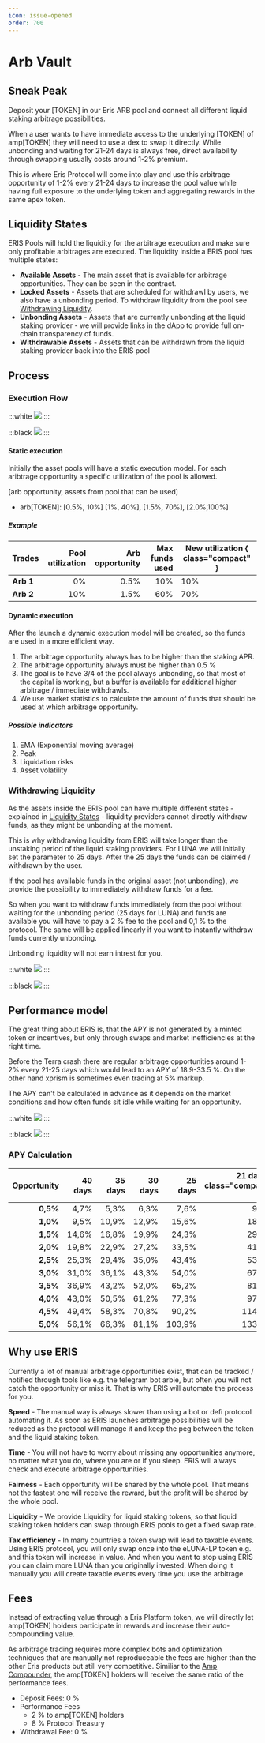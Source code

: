 ```yaml
---
icon: issue-opened
order: 700
---
```


# Arb Vault

## Sneak Peak

Deposit your [TOKEN] in our Eris ARB pool and connect all different liquid staking arbitrage possibilities.

When a user wants to have immediate access to the underlying [TOKEN] of amp[TOKEN] they will need to use a dex to swap it directly.
While unbonding and waiting for 21-24 days is always free, direct availability through swapping usually costs around 1-2% premium.

This is where Eris Protocol will come into play and use this arbitrage opportunity of 1-2% every 21-24 days to increase the pool value while having full exposure to the underlying token and aggregating rewards in the same apex token.

## Liquidity States

ERIS Pools will hold the liquidity for the arbitrage execution and make sure only profitable arbitrages are executed.
The liquidity inside a ERIS pool has multiple states:

- **Available Assets** - The main asset that is available for arbitrage opportunities. They can be seen in the contract.
- **Locked Assets** - Assets that are scheduled for withdrawl by users, we also have a unbonding period. To withdraw liquidity from the pool see [Withdrawing Liquidity](#withdrawing-liquidity).
- **Unbonding Assets** - Assets that are currently unbonding at the liquid staking provider - we will provide links in the dApp to provide full on-chain transparency of funds.
- **Withdrawable Assets** - Assets that can be withdrawn from the liquid staking provider back into the ERIS pool

## Process

### Execution Flow

:::white
![](2022-09-19-12-49-15.png)
:::

:::black
![](2022-09-19-12-49-39.png)
:::

#### Static execution

Initially the asset pools will have a static execution model. For each aribtrage opportunity a specific utilization of the pool is allowed.

[arb opportunity, assets from pool that can be used]

- arb[TOKEN]: [0.5%, 10%] [1%, 40%], [1.5%, 70%], [2.0%,100%]

##### Example

| Trades    | **Pool utilization** | **Arb opportunity** | **Max funds used** | **New utilization** { class="compact" } |
| :-------- | -------------------: | ------------------: | -----------------: | --------------------------------------- |
| **Arb 1** |                   0% |                0.5% |                10% | 10%                                     |
| **Arb 2** |                  10% |                1.5% |                60% | 70%                                     |

#### Dynamic execution

After the launch a dynamic execution model will be created, so the funds are used in a more efficient way.

1. The arbitrage opportunity always has to be higher than the staking APR.
2. The arbitrage opportunity always must be higher than 0.5 %
3. The goal is to have 3/4 of the pool always unbonding, so that most of the capital is working, but a buffer is available for additional higher arbitrage / immediate withdrawls.
4. We use market statistics to calculate the amount of funds that should be used at which arbitrage opportunity.

##### Possible indicators

1. EMA (Exponential moving average)
2. Peak
3. Liquidation risks
4. Asset volatility

### Withdrawing Liquidity

As the assets inside the ERIS pool can have multiple different states - explained in [Liquidity States](#liquidity-states) - liquidity providers cannot directly withdraw funds, as they might be unbonding at the moment.

This is why withdrawing liquidity from ERIS will take longer than the unstaking period of the liquid staking providers. For LUNA we will initially set the parameter to 25 days. After the 25 days the funds can be claimed / withdrawn by the user.

If the pool has available funds in the original asset (not unbonding), we provide the possibility to immediately withdraw funds for a fee.

So when you want to withdraw funds immediately from the pool without waiting for the unbonding period (25 days for LUNA) and funds are available you will have to pay a 2 % fee to the pool and 0,1 % to the protocol. The same will be applied linearly if you want to instantly withdraw funds currently unbonding.

Unbonding liquidity will not earn intrest for you.

:::white
![](2022-09-19-13-37-42.png)
:::

:::black
![](2022-09-19-13-37-25.png)
:::

## Performance model

The great thing about ERIS is, that the APY is not generated by a minted token or incentives, but only through swaps and market inefficiencies at the right time.

Before the Terra crash there are regular arbitrage opportunities around 1-2% every 21-25 days which would lead to an APY of 18.9-33.5 %. On the other hand xprism is sometimes even trading at 5% markup.

The APY can't be calculated in advance as it depends on the market conditions and how often funds sit idle while waiting for an opportunity.

:::white
![](2022-09-19-13-33-33.png)
:::

:::black
![](2022-09-19-13-33-55.png)
:::

### APY Calculation

| **Opportunity** | **40 days** | **35 days** | **30 days** | **25 days** | **21 days** { class="compact" } |
| --------------: | ----------: | ----------: | ----------: | ----------: | ------------------------------: |
|        **0,5%** |        4,7% |        5,3% |        6,3% |        7,6% |                            9,1% |
|        **1,0%** |        9,5% |       10,9% |       12,9% |       15,6% |                           18,9% |
|        **1,5%** |       14,6% |       16,8% |       19,9% |       24,3% |                           29,5% |
|        **2,0%** |       19,8% |       22,9% |       27,2% |       33,5% |                           41,1% |
|        **2,5%** |       25,3% |       29,4% |       35,0% |       43,4% |                           53,6% |
|        **3,0%** |       31,0% |       36,1% |       43,3% |       54,0% |                           67,2% |
|        **3,5%** |       36,9% |       43,2% |       52,0% |       65,2% |                           81,8% |
|        **4,0%** |       43,0% |       50,5% |       61,2% |       77,3% |                           97,7% |
|        **4,5%** |       49,4% |       58,3% |       70,8% |       90,2% |                          114,9% |
|        **5,0%** |       56,1% |       66,3% |       81,1% |      103,9% |                          133,5% |

## Why use ERIS

Currently a lot of manual arbitrage opportunities exist, that can be tracked / notified through tools like e.g. the telegram bot arbie, but often you will not catch the opportunity or miss it. That is why ERIS will automate the process for you.

**Speed** - The manual way is always slower than using a bot or defi protocol automating it. As soon as ERIS launches arbitrage possibilities will be reduced as the protocol will manage it and keep the peg between the token and the liquid staking token.

**Time** - You will not have to worry about missing any opportunities anymore, no matter what you do, where you are or if you sleep. ERIS will always check and execute arbitrage opportunities.

**Fairness** - Each opportunity will be shared by the whole pool. That means not the fastest one will receive the reward, but the profit will be shared by the whole pool.

**Liquidity** - We provide Liquidity for liquid staking tokens, so that liquid staking token holders can swap through ERIS pools to get a fixed swap rate.

**Tax efficiency** - In many countries a token swap will lead to taxable events. Using ERIS protocol, you will only swap once into the eLUNA-LP token e.g. and this token will increase in value. And when you want to stop using ERIS you can claim more LUNA than you originally invested. When doing it manually you will create taxable events every time you use the arbitrage.

## Fees

Instead of extracting value through a Eris Platform token, we will directly let amp[TOKEN] holders participate in rewards and increase their auto-compounding value.

As arbitrage trading requires more complex bots and optimization techniques that are manually not reproduceable the fees are higher than the other Eris products but still very competitive. Similiar to the [Amp Compounder](./../amp-compounder/), the amp[TOKEN] holders will receive the same ratio of the performance fees.

- Deposit Fees: 0 %
- Performance Fees
  - 2 % to amp[TOKEN] holders
  - 8 % Protocol Treasury
- Withdrawal Fee: 0 %
